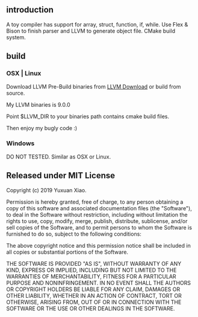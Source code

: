 ## introduction
A toy compiler has support for array, struct, function, if, while.
Use Flex & Bison to finish parser and LLVM to generate object file.
CMake build system.

## build

### OSX | Linux

Download LLVM Pre-Build binaries from [LLVM Download](http://releases.llvm.org/download.html#9.0.0) or build from source.

My LLVM binaries is 9.0.0

Point $LLVM_DIR to your binaries path contains cmake build files.

Then enjoy my bugly code :)

### Windows

DO NOT TESTED. Similar as OSX or Linux.

## Released under MIT License

Copyright (c) 2019 Yuxuan Xiao.

Permission is hereby granted, free of charge, to any person obtaining a copy of this software and associated documentation files (the "Software"), to deal in the Software without restriction, including without limitation the rights to use, copy, modify, merge, publish, distribute, sublicense, and/or sell copies of the Software, and to permit persons to whom the Software is furnished to do so, subject to the following conditions:

The above copyright notice and this permission notice shall be included in all copies or substantial portions of the Software.

THE SOFTWARE IS PROVIDED "AS IS", WITHOUT WARRANTY OF ANY KIND, EXPRESS OR IMPLIED, INCLUDING BUT NOT LIMITED TO THE WARRANTIES OF MERCHANTABILITY, FITNESS FOR A PARTICULAR PURPOSE AND NONINFRINGEMENT. IN NO EVENT SHALL THE AUTHORS OR COPYRIGHT HOLDERS BE LIABLE FOR ANY CLAIM, DAMAGES OR OTHER LIABILITY, WHETHER IN AN ACTION OF CONTRACT, TORT OR OTHERWISE, ARISING FROM, OUT OF OR IN CONNECTION WITH THE SOFTWARE OR THE USE OR OTHER DEALINGS IN THE SOFTWARE.